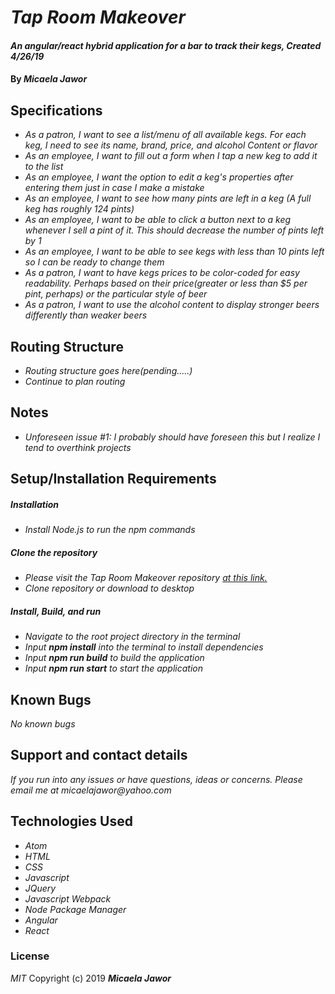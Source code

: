 # _Tap Room Makeover_

#### _An angular/react hybrid application for a bar to track their kegs, Created 4/26/19_

#### By _**Micaela Jawor**_

## Specifications
* _As a patron, I want to see a list/menu of all available kegs. For each keg, I need to see its name, brand, price, and alcohol Content or flavor_
* _As an employee, I want to fill out a form when I tap a new keg to add it to the list_
* _As an employee, I want the option to edit a keg's properties after entering them just in case I make a mistake_
* _As an employee, I want to see how many pints are left in a keg (A full keg has roughly 124 pints)_
* _As an employee, I want to be able to click a button next to a keg whenever I sell a pint of it. This should decrease the number of pints left by 1_
* _As an employee, I want to be able to see kegs with less than 10 pints left so I can be ready to change them_
* _As a patron, I want to have kegs prices to be color-coded for easy readability. Perhaps based on their price(greater or less than $5 per pint, perhaps) or the particular style of beer_
* _As a patron, I want to use the alcohol content to display stronger beers differently than weaker beers_

## Routing Structure
* _Routing structure goes here(pending.....)_
* _Continue to plan routing_

## Notes
* _Unforeseen issue #1: I probably should have foreseen this but I realize I tend to overthink projects_

## Setup/Installation Requirements
##### Installation
* _Install Node.js to run the npm commands_
##### Clone the repository
* _Please visit the Tap Room Makeover repository <a href="https://github.com/MicaelaDJ/TapRoomMakeover">at this link.</a>_
* _Clone repository or download to desktop_
##### Install, Build, and run
* _Navigate to the root project directory in the terminal_
* _Input **npm install** into the terminal to install dependencies_
* _Input **npm run build** to build the application_
* _Input **npm run start** to start the application_

## Known Bugs
_No known bugs_

## Support and contact details
_If you run into any issues or have questions, ideas or concerns. Please email me at micaelajawor@yahoo.com_

## Technologies Used
* _Atom_
* _HTML_
* _CSS_
* _Javascript_
* _JQuery_
* _Javascript Webpack_
* _Node Package Manager_
* _Angular_
* _React_

### License
*MIT*
Copyright (c) 2019 **_Micaela Jawor_**
